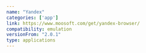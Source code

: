 ```yaml
---
name: "Yandex"
categories: ['app']
link: https://www.moosoft.com/get/yandex-browser/
compatibility: emulation
versionFrom: "2.0.1"
type: applications
---
```


